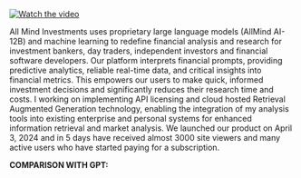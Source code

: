 [![Watch the video](https://i.stack.imgur.com/Vp2cE.png)](https://d136zjuw93aotk.cloudfront.net/Landing%20Page%20Dark.mp4)


All Mind Investments uses proprietary large language models (AllMind AI-12B) and machine learning to redefine financial analysis and research for investment bankers, day traders, independent investors and financial software developers. Our platform interprets financial prompts, providing predictive analytics, reliable real-time data, and critical insights into financial metrics. This empowers our users to make quick, informed investment decisions and significantly reduces their research time and costs. I working on implementing API licensing and cloud hosted Retrieval Augmented Generation technology, enabling the integration of my analysis tools into existing enterprise and personal systems for enhanced information retrieval and market analysis. We launched our product on April 3, 2024 and in 5 days have received almost 3000 site viewers and many active users who have started paying for a subscription. 

**COMPARISON WITH GPT:**

